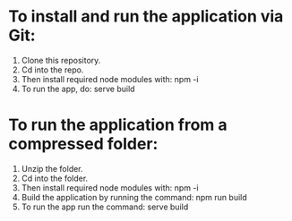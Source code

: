 # To install and run the application via Git:
1. Clone this repository. 
2. Cd into the repo.
3. Then install required node modules with: npm -i 
4. To run the app, do: serve build 

# To run the application from a compressed folder:
1. Unzip the folder.
2. Cd into the folder.
3. Then install required node modules with: npm -i 
4. Build the application by running the command: npm run build
5. To run the app run the command: serve build